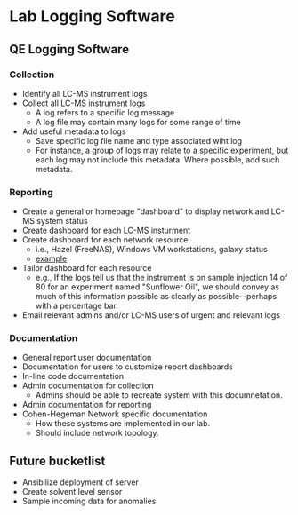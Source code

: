 # Lab Logging Software

## QE Logging Software

### Collection

  - Identify all LC-MS instrument logs
  - Collect all LC-MS instrument logs
    - A log refers to a specific log message
    - A log file may contain many logs for some range of time
  - Add useful metadata to logs
    - Save specific log file name and type associated wiht log
    - For instance, a group of logs may relate to a specific experiment, but each log may not include this metadata. Where possible, add such metadata.

### Reporting

  - Create a general or homepage "dashboard" to display network and LC-MS system status
  - Create dashboard for each LC-MS insturment
  - Create dashboard for each network resource
    - i.e., Hazel (FreeNAS), Windows VM workstations, galaxy status
    - [example](https://stats.galaxyproject.eu/d/000000004/galaxy?orgId=1&refresh=5m)
  - Tailor dashboard for each resource
    - e.g., If the logs tell us that the instrument is on sample injection 14 of 80 for an experiment named "Sunflower Oil", we should convey as much of this information possible as clearly as possible--perhaps with a percentage bar.
  - Email relevant admins and/or LC-MS users of urgent and relevant logs

### Documentation

  - General report user documentation
  - Documentation for users to customize report dashboards
  - In-line code documentation
  - Admin documentation for collection
    - Admins should be able to recreate system with this documnetation.
  - Admin documentation for reporting
  - Cohen-Hegeman Network specific documentation
    - How these systems are implemented in our lab.
    - Should include network topology.

## Future bucketlist

- Ansibilize deployment of server
- Create solvent level sensor
- Sample incoming data for anomalies
